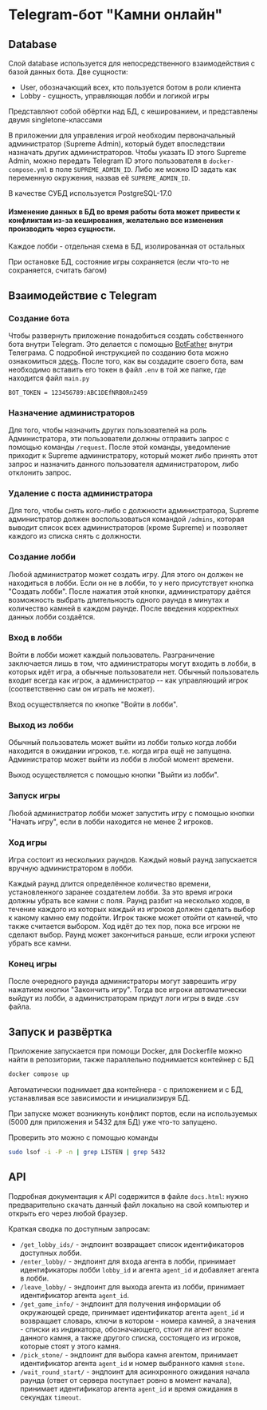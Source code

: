 # Telegram-бот "Камни онлайн"

## Database
Слой database используется для непосредственного взаимодействия с базой данных бота.
Две сущности:
- User, обозначающий всех, кто пользуется ботом в роли клиента
- Lobby - сущность, управляющая лобби и логикой игры

Представляют собой обёртки над БД, с кешированием, и представлены двумя singletone-классами

В приложении для управления игрой необходим первоначальный администратор (Supreme Admin),
который будет впоследствии назначать других администраторов. Чтобы указать ID этого Supreme Admin,
можно передать Telegram ID этого пользователя в `docker-compose.yml` в поле `SUPREME_ADMIN_ID`.
Либо же можно ID задать как переменную окружения, назвав её `SUPREME_ADMIN_ID`.

В качестве СУБД используется PostgreSQL-17.0

#### Изменение данных в БД во время работы бота может привести к конфликтам из-за кеширования, желательно все изменения производить через сущности.

Каждое лобби - отдельная схема в БД, изолированная от остальных

При остановке БД, состояние игры сохраняется (если что-то не сохраняется, считать багом)

## Взаимодействие с Telegram

### Создание бота

Чтобы развернуть приложение понадобиться создать собственного бота внутри Telegram. Это делается с помощью [BotFather](https://t.me/BotFather) внутри
Телеграма. С подробной инструкцией по созданию бота можно ознакомиться [здесь](https://botcreators.ru/blog/kak-sozdat-svoego-bota-v-botfather/).
После того, как вы создадите своего бота, вам необходимо вставить его токен в файл `.env` в той же папке, где находится файл `main.py`
```
BOT_TOKEN = 123456789:ABC1DEfNRBORn2459
```

### Назначение администраторов

Для того, чтобы назначить других пользователей на роль Администратора, эти пользователи должны отправить запрос с помощью команды `/request`.
После этой команды, уведомление приходит к Supreme администратору, который может либо принять этот запрос и назначить данного пользователя
администратором, либо отклонить запрос.

### Удаление с поста администратора

Для того, чтобы снять кого-либо с должности администратора, Supreme администратор должен воспользоваться командой `/admins`, которая выводит
список всех администраторов (кроме Supreme) и позволяет каждого из списка снять с должности.

### Создание лобби

Любой администратор может создать игру. Для этого он должен не находиться в лобби. Если он не в лобби, то у него присутствует кнопка "Создать лобби".
После нажатия этой кнопки, администратору даётся возможность выбрать длительность одного раунда в минутах и количество камней в каждом раунде.
После введения корректных данных лобби создаётся.

### Вход в лобби

Войти в лобби может каждый пользователь. Разграничение заключается лишь в том, что администраторы могут входить в лобби, в которых идёт игра, а обычные
пользователи нет. Обычный пользователь входит всегда как игрок, а администратор -- как управляющий игрок (соответственно сам он играть не может).

Вход осуществляется по кнопке "Войти в лобби".

### Выход из лобби

Обычный пользователь может выйти из лобби только когда лобби находится в ожидании игроков, т.е. когда игра ещё не запущена.
Администратор может выйти из лобби в любой момент времени.

Выход осуществляется с помощью кнопки "Выйти из лобби".

### Запуск игры

Любой администратор лобби может запустить игру с помощью кнопки "Начать игру", если в лобби находится не менее 2 игроков.

### Ход игры

Игра состоит из нескольких раундов. Каждый новый раунд запускается вручную администратором в лобби.

Каждый раунд длится определённое количество времени, установленного заранее создателем лобби. За это время игроки
должны убрать все камни с поля. Раунд разбит на несколько ходов, в течение каждого из которых каждый из игроков
должен сделать выбор к какому камню ему подойти. Игрок также может отойти от камней, что также считается выбором.
Ход идёт до тех пор, пока все игроки не сделают выбор. Раунд может закончиться раньше, если игроки успеют убрать все камни.

### Конец игры

После очередного раунда администраторы могут заврешить игру нажатием кнопки "Закончить игру". Тогда все игроки автоматически
выйдут из лобби, а администраторам придут логи игры в виде .csv файла.

## Запуск и развёртка

Приложение запускается при помощи Docker, для Dockerfile можно найти в репозитории, также параллельно поднимается контейнер с БД

```dockerfile
docker compose up
```

Автоматически поднимает два контейнера - с приложением и с БД, устанавливая все зависимости и инициализируя БД.

При запуске может возникнуть конфликт портов, если на используемых (5000 для приложения и 5432 для БД) уже что-то запущено.

Проверить это можно с помощью команды

```bash
sudo lsof -i -P -n | grep LISTEN | grep 5432
```
## API

Подробная документация к API содержится в файле `docs.html`: нужно предварительно скачать данный файл локально на свой компьютер и открыть его через любой браузер.

Краткая сводка по доступным запросам:
- `/get_lobby_ids/` - эндпоинт возвращает список идентификаторов доступных лобби.
-  `/enter_lobby/` - эндпоинт для входа агента в лобби, принимает идентификаторы лобби `lobby_id` и агента `agent_id` и добавляет агента в лобби.
-  `/leave_lobby/` - эндпоинт для выхода агента из лобби, принимает идентификатор агента `agent_id`.
-  `/get_game_info/` - эндпоинт для получения информации об окружающей среде, принимает идентификатор агента `agent_id` и возвращает словарь, ключи в котором - номера камней, а значения - списки из индикатора, обозначающего, стоит ли агент возле данного камня, а также другого списка, состоящего из игроков, которые стоят у этого камня.
-  `/pick_stone/` - эндпоинт для выбора камня агентом, принимает идентификатор агента `agent_id` и номер выбранного камня `stone`.
-  `/wait_round_start/` - эндпоинт для асинхронного ожидания начала раунда (ответ от сервера поступает ровно в момент начала), принимает идентификатор агента `agent_id` и время ожидания в секундах `timeout`. 
